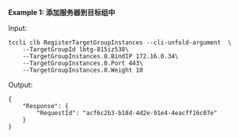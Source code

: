 **Example 1: 添加服务器到目标组中**



Input: 

```
tccli clb RegisterTargetGroupInstances --cli-unfold-argument  \
    --TargetGroupId lbtg-815iz538\
    --TargetGroupInstances.0.BindIP 172.16.0.34\
    --TargetGroupInstances.0.Port 443\
    --TargetGroupInstances.0.Weight 10
```

Output: 
```
{
    "Response": {
        "RequestId": "acf6c2b3-b18d-4d2e-91e4-4eacff16c07e"
    }
}
```

